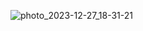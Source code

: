 ![photo_2023-12-27_18-31-21](https://github.com/benotar/HW_Load-Save_Data/assets/132092817/8a5f8740-ce78-4795-8484-0d4156619982)
